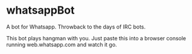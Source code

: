 # whatsappBot
A bot for Whatsapp. Throwback to the days of IRC bots.

This bot plays hangman with you. Just paste this into a browser console running web.whatsapp.com and watch it go.
